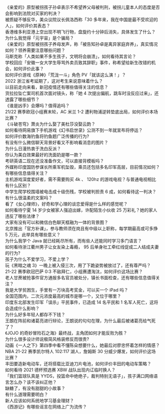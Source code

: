 《亲爱的》原型被拐孩子孙卓表示不希望养父母被判刑，被拐儿童本人的态度是否会影响到法院对买家的判决？  
被质疑不够反华，美众议院议长佩洛西称「30 多年来，我在中国是最不受欢迎的人」，如何评价其表态？  
香港维多利亚港上空出现不明飞行物，盘旋约十分钟后消失，具体发生了什么？  
为什么我觉得「元宇宙」是个骗局？  
《亲爱的》原型被拐孩子养母发声，称「被告知孙卓是离异家庭弃养」，真实情况如何？领养需要注意哪些问题？  
马斯克称「人类如果不多生孩子，文明将会崩溃」，如何看待其言论？  
学校回应「安徽一女大学生辱骂外卖员致其辞职」事件，称希望给新生改错的机会，如何评价此事？  
如何评价游戏《原神》「荒泷一斗」角色 PV「就该这么演！」？  
2022 浙江省考延期了，这对考生来说意味着什么？  
以目前走向来看，新冠疫情还有哪些值得关注的信息？  
货拉拉坠亡案司机首次面对镜头，称「她 4 次提出偏航，跳车时没反应过来」，还透露了哪些细节？  
《谁是凶手》会爆吗？值得追吗？  
21/22 赛季欧冠小组赛末轮，AC 米兰 1-2 遭利物浦逆转垫底出局，如何评价本场比赛？  
《斗破苍穹》萧炎为什么娶了美杜莎没娶云韵？  
如何看待网易旗下手机游戏《幻书启世录》公测不到一年就宣布将停运？  
如何评价数海钓鱼将钓鱼题广泛传播的行为?  
有没有什么微信聊天背景好看又不影响看消息的图片？  
为什么日漫热衷于洗白反派？  
你认为美白效果最好的洗面奶是哪一款？  
考研英语二现在还没准备作文，可以直接背模板吗？  
外媒称印度国防参谋长所乘军机坠毁，乘员还包括多名印军高层，目前情况如何？有哪些信息值得关注？  
主机游戏深度爱好者，需不需要购买 4k 、 120hz 的游戏电视？与普通电视相比有什么区别？  
中学生爬学校围墙被电击成十级伤残，学校被判担责 6 成，如何看待这一判决？  
有什么很温柔的文案吗？  
看了《女心理师》，好奇和学心理的谈恋爱得是什么样的感觉呢？  
如何看待宁夏 14 岁少女被家人强迫出嫁，许配陌生小伙收 25 万彩礼？她的家人违反了哪些法律？  
大家有没有可以和微信白色聊天框融为一体的背景图？  
北京推出「官方补课」，参与教师须在岗且有中级以上职称，每学期最高或可多挣 5 万元，此举具有哪些意义？  
为什么我学个 Java 就已经耗尽所有，而有些人还能同时学习多门语言？  
如何看待浙江衢州男子让女友染上毒瘾， 95 后单身社工牵红线促成二人结成夫妻的行为?  
孩子为什么不爱学习，不爱上学？  
玩《黑暗之魂 3》一晚上被入侵三次，用了下跪姿势被放过了，还有尊严吗？  
21-22 赛季欧冠巴萨 0:3 不敌拜仁，小组赛遭淘汰，如何评价这场比赛？  
老人甘蔗被抢事件官方通报多名官员被处分，镇长书面检查，还有哪些信息值得关注？  
我是大学贫困生，手里有一万块高考奖金，可以买一个 iPad 吗？  
全国范围内，二次元浓度最高的城市是哪一个，又位于哪里？  
印度东北部发生印军「误杀」平民事件，已造成 14 名平民和 1 名军人死亡，这将会造成什么影响？  
为什么好多年轻人都存不下钱？  
王朗在阵前和诸葛亮进行辩论，王朗说的句句在理，为什么最后被诸葛亮给气死了？  
《JOJO 的奇妙冒险石之海》最终战，主角团如何才能反败为胜？  
为什么很多设计师说极简风格装修反而很贵?  
动画《一人之下》第四季中看不懂陈朵想要什么，她最后对廖忠怀着怎样的情感？  
NBA 21-22 赛季凯尔特人 102:117 湖人，詹姆斯 30 分威少爆发，如何评价这场比赛？  
丰田要造新电动车，还将搭载比亚迪刀片电池，如何评价丰田的电动车策略？  
如何看待 2021 德杯预选赛 XBW 战队出现内讧临时换人？  
「我们篮球队真是 YYDS，投篮命中绝绝子，裁判特别无语子」，孩子满口网络语言怎么办？该不该纠正他？  
缺糖了，有没有甜甜的小故事？  
有什么道理需要明白？  
新人应该如何系统地学习基金理财？  
《西游记》有哪些谣言在网络上广为流传？  
